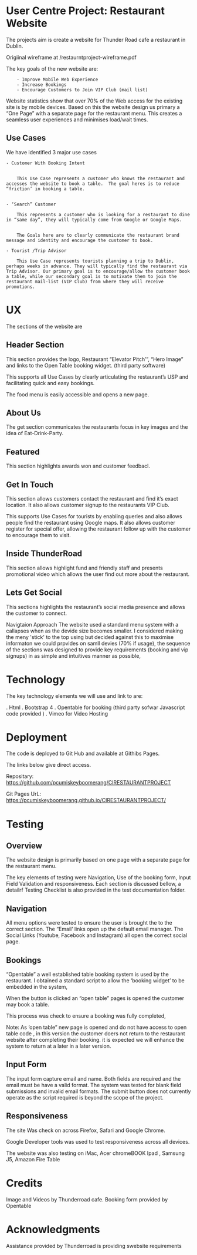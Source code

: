 # User Centre Project: Restaurant Website

The projects aim is create a website for Thunder Road cafe a restaurant in Dublin.

Origiinal wireframe at  /restaurntproject-wireframe.pdf


The key goals of the new website are:

        - Improve Mobile Web Experience
        - Increase Bookings
        - Encourage Customers to Join VIP Club (mail list)

Website statistics show that over 70% of the Web access for the existing site  is by mobile devices. Based on this the website  design us primary a “One Page” with a separate page for the restaurant menu.  This creates a seamless user experiences and minimises load/wait times.


## Use Cases

We have identified 3 major use cases


    - Customer With Booking Intent


        This Use Case represents a customer who knows the restaurant and accesses the website to book a table.  The goal heres is to reduce “friction’ in booking a table.


    - ‘Search” Customer
        
        This represents a customer who is looking for a restaurant to dine in “same day”, they will typically come from Google or Google Maps. 


        The Goals here are to clearly communicate the restaurant brand message and identity and encourage the customer to book.
        
    - Tourist /Trip Advisor
    
        This Use Case represents tourists planning a trip to Dublin, perhaps weeks in advance. They will typically find the restaurant via Trip Advisor. Our primary goal is to encourage/allow the customer book a table, while our secondary goal is to motivate them to join the restaurant mail-list (VIP Club) from where they will receive promotions.

 


# UX


The sections of the website are 

## Header Section

This section provides the logo, Restaurant “Elevator Pitch’”, 
“Hero Image” and links to the Open Table booking widget. (third party software)

This supports all Use Cases by clearly articulating the restaurant’s  USP and facilitating quick and easy bookings. 

The food menu is easily accessible and opens a new page.


## About Us 

The get section communicates the restaurants focus in key images and the idea of 
Eat-Drink-Party.


## Featured

This section highlights awards won and customer feedbacl.


## Get In Touch

This section allows customers contact the restaurant and find it’s exact location. It also allows customer signup to the restaurants VIP Club.


This supports Use Cases for tourists by enabling queries and also allows people find the restaurant using Google maps. It also allows customer register for special offer, allowing the restaurant follow up with the customer to encourage them to visit.


## Inside ThunderRoad

This section allows highlight fund and friendly staff and presents promotional video which allows the user find out more about the restaurant.


## Lets Get Social

This sections highlights the restaurant’s social media presence and allows the customer to connect.


Navigtaion Approach
The website used a standard menu system with a callapses when as the devide size becomes smaller.
I considered making the meny 'stick' to the top using but decided against this to maximise informaton we could prpvides
on samll devies (70% if usage), the sequence of the sections was designed to provide key requirements (booking and vip signups) in as simple and intuitives manner as possible,




# Technology

The key technology elements we will use and link to are:

. Html
. Bootstrap 4
. Opentable for booking (third party sofwar Javascript code provided )
. Vimeo for Video Hosting


# Deployment

  The code is deployed to Git Hub and available at Githibs Pages.
  
   The links below give direct access.
   
   Repositary: https://github.com/pcumiskeyboomerang/CIRESTAURANTPROJECT
   
   Git Pages UrL: https://pcumiskeyboomerang.github.io/CIRESTAURANTPROJECT/
   
   
   
   
# Testing


## Overview 

The website design is primarily based on one page with a separate page for the restaurant menu.

The key elements of testing were Navigation, Use of the booking form, Input Field Validation and responsiveness. Each section is discussed bellow, a detailrf Testing Checklist is also provided in the test documentation folder.


## Navigation

All menu options were tested to ensure the user is brought the to the correct section.
The “Email’ links open up the default email manager.
The Social Links (Youtube, Facebook and Instagram) all open the correct social page.

## Bookings

 “Opentable” a well established table booking system is used by the restaurant. I obtained a standard script to allow the ‘booking widget’ to be embedded in the system,
 
 When the button is clicked an “open table” pages is opened the customer may book a table.

This process was check to ensure a booking was fully completed,

Note: As ‘open table” new page is opened and do not have access to open table code , in this version the customer doers not return to the restaurant website after completing their booking.
 it is expected we will enhance the system to return at a later in a later version.


## Input Form

The input form capture email and name. 
Both fields are required and the email must be have a valid format.
The system was tested for blank field submissions and invalid email formats.
The submit button does not currently operate as the script required is beyond the scope of the project. 



## Responsiveness

The site Was check on across Firefox, Safari and Google Chrome.

Google Developer tools was used to test responsiveness across all devices.

The website was also testing on iMac, Acer chromeBOOK Ipad , Samsung J5, Amazon Fire Table





# Credits

Image and Videos  by Thunderroad cafe.
Booking form provided by Opentable



# Acknowledgments
Assistance provided by Thunderroad is providing swebsite requirements
